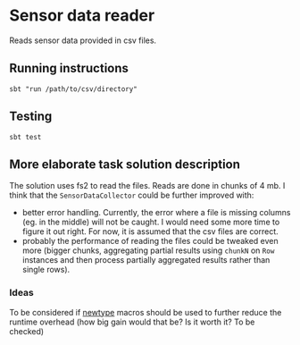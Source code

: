 # Sensor data reader

Reads sensor data provided in csv files.

## Running instructions

```sbt "run /path/to/csv/directory"```

## Testing

```sbt test```

## More elaborate task solution description

The solution uses fs2 to read the files. Reads are done in chunks of 4 mb. I think that the `SensorDataCollector` could
be further improved with:

- better error handling. Currently, the error where a file is missing columns (eg. in the middle) will not be caught. I
  would need some more time to figure it out right. For now, it is assumed that the csv files are correct.
- probably the performance of reading the files could be tweaked even more (bigger chunks, aggregating partial results
  using `chunkN` on `Row` instances and then process partially aggregated results rather than single rows).

### Ideas

To be considered if [newtype](https://github.com/estatico/scala-newtype) macros should be used to further reduce the
runtime overhead (how big gain would that be? Is it worth it? To be checked)
